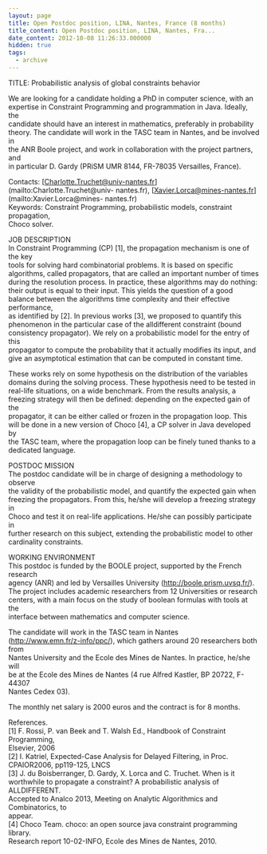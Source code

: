 ```yaml
---
layout: page
title: Open Postdoc position, LINA, Nantes, France (8 months)
title_content: Open Postdoc position, LINA, Nantes, Fra...
date_content: 2012-10-08 11:26:33.000000
hidden: true
tags:
  - archive
---
```

TITLE: Probabilistic analysis of global constraints behavior  
  
We are looking for a candidate holding a PhD in computer science, with an  
expertise in Constraint Programming and programmation in Java. Ideally, the  
candidate should have an interest in mathematics, preferably in probability  
theory. The candidate will work in the TASC team in Nantes, and be involved in  
the ANR Boole project, and work in collaboration with the project partners,
and  
in particular D. Gardy (PRiSM UMR 8144, FR-78035 Versailles, France).  
  
Contacts: [Charlotte.Truchet@univ-nantes.fr](mailto:Charlotte.Truchet@univ-
nantes.fr), [Xavier.Lorca@mines-nantes.fr](mailto:Xavier.Lorca@mines-
nantes.fr)  
Keywords: Constraint Programming, probabilistic models, constraint
propagation,  
Choco solver.  
  
JOB DESCRIPTION  
In Constraint Programming (CP) [1], the propagation mechanism is one of the
key  
tools for solving hard combinatorial problems. It is based on specific  
algorithms, called propagators, that are called an important number of times  
during the resolution process. In practice, these algorithms may do nothing:  
their output is equal to their input. This yields the question of a good  
balance between the algorithms time complexity and their effective
performance,  
as identified by [2]. In previous works [3], we proposed to quantify this  
phenomenon in the particular case of the alldifferent constraint (bound  
consistency propagator). We rely on a probabilistic model for the entry of
this  
propagator to compute the probability that it actually modifies its input, and  
give an asymptotical estimation that can be computed in constant time.  
  
These works rely on some hypothesis on the distribution of the variables  
domains during the solving process. These hypothesis need to be tested in  
real-life situations, on a wide benchmark. From the results analysis, a  
freezing strategy will then be defined: depending on the expected gain of the  
propagator, it can be either called or frozen in the propagation loop. This  
will be done in a new version of Choco [4], a CP solver in Java developed by  
the TASC team, where the propagation loop can be finely tuned thanks to a  
dedicated language.  
  
POSTDOC MISSION  
The postdoc candidate will be in charge of designing a methodology to observe  
the validity of the probabilistic model, and quantify the expected gain when  
freezing the propagators. From this, he/she will develop a freezing strategy
in  
Choco and test it on real-life applications. He/she can possibly participate
in  
further research on this subject, extending the probabilistic model to other  
cardinality constraints.  
  
WORKING ENVIRONMENT  
This postdoc is funded by the BOOLE project, supported by the French research  
agency (ANR) and led by Versailles University (<http://boole.prism.uvsq.fr/>).  
The project includes academic researchers from 12 Universities or research  
centers, with a main focus on the study of boolean formulas with tools at the  
interface between mathematics and computer science.  
  
The candidate will work in the TASC team in Nantes  
(<http://www.emn.fr/z-info/ppc/>), which gathers around 20 researchers both
from  
Nantes University and the Ecole des Mines de Nantes. In practice, he/she will  
be at the Ecole des Mines de Nantes (4 rue Alfred Kastler, BP 20722, F-44307  
Nantes Cedex 03).  
  
The monthly net salary is 2000 euros and the contract is for 8 months.  
  
References.  
[1] F. Rossi, P. van Beek and T. Walsh Ed., Handbook of Constraint
Programming,  
Elsevier, 2006  
[2] I. Katriel, Expected-Case Analysis for Delayed Filtering, in Proc.  
CPAIOR2006, pp119-125, LNCS  
[3] J. du Boisberranger, D. Gardy, X. Lorca and C. Truchet. When is it  
worthwhile to propagate a constraint? A probabilistic analysis of
ALLDIFFERENT.  
Accepted to Analco 2013, Meeting on Analytic Algorithmics and Combinatorics,
to  
appear.  
[4] Choco Team. choco: an open source java constraint programming library.  
Research report 10-02-INFO, Ecole des Mines de Nantes, 2010.

